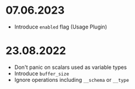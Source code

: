 # 07.06.2023

- Introduce `enabled` flag (Usage Plugin)

# 23.08.2022

- Don't panic on scalars used as variable types
- Introduce `buffer_size`
- Ignore operations including `__schema` or `__type`
